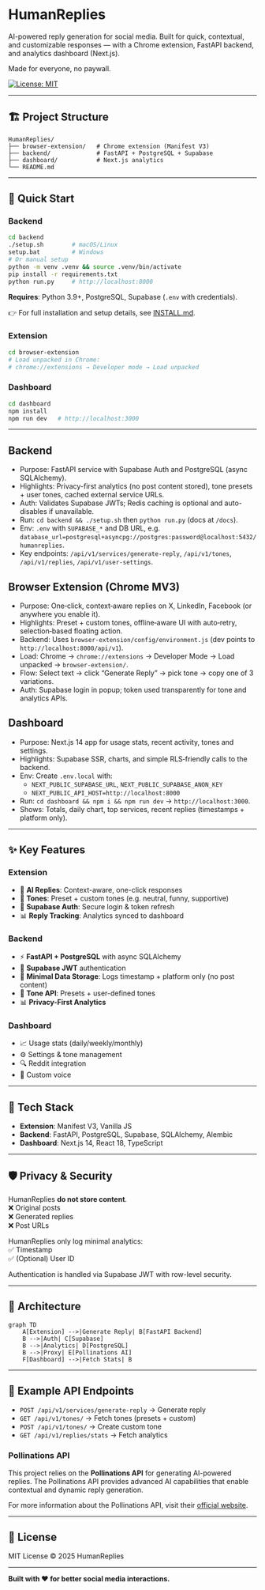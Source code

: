 # HumanReplies

AI-powered reply generation for social media. Built for quick, contextual, and customizable responses — with a Chrome extension, FastAPI backend, and analytics dashboard (Next.js).

Made for everyone, no paywall.

[![License: MIT](https://img.shields.io/badge/License-MIT-yellow.svg)](LICENSE)

---

## 🏗️ Project Structure

```
HumanReplies/
├── browser-extension/   # Chrome extension (Manifest V3)
├── backend/             # FastAPI + PostgreSQL + Supabase
├── dashboard/           # Next.js analytics
└── README.md
```

---

## 🚀 Quick Start

### Backend

```bash
cd backend
./setup.sh        # macOS/Linux
setup.bat         # Windows
# Or manual setup
python -m venv .venv && source .venv/bin/activate
pip install -r requirements.txt
python run.py     # http://localhost:8000
```

**Requires**: Python 3.9+, PostgreSQL, Supabase (`.env` with credentials).

👉 For full installation and setup details, see [INSTALL.md](INSTALL.md).

### Extension

```bash
cd browser-extension
# Load unpacked in Chrome:
# chrome://extensions → Developer mode → Load unpacked
```

### Dashboard

```bash
cd dashboard
npm install
npm run dev   # http://localhost:3000
```

---

## Backend

- Purpose: FastAPI service with Supabase Auth and PostgreSQL (async SQLAlchemy).
- Highlights: Privacy-first analytics (no post content stored), tone presets + user tones, cached external service URLs.
- Auth: Validates Supabase JWTs; Redis caching is optional and auto-disables if unavailable.
- Run: `cd backend && ./setup.sh` then `python run.py` (docs at `/docs`).
- Env: `.env` with `SUPABASE_*` and DB URL, e.g. `database_url=postgresql+asyncpg://postgres:password@localhost:5432/humanreplies`.
- Key endpoints: `/api/v1/services/generate-reply`, `/api/v1/tones`, `/api/v1/replies`, `/api/v1/user-settings`.

## Browser Extension (Chrome MV3)

- Purpose: One‑click, context‑aware replies on X, LinkedIn, Facebook (or anywhere you enable it).
- Highlights: Preset + custom tones, offline‑aware UI with auto‑retry, selection‑based floating action.
- Backend: Uses `browser-extension/config/environment.js` (dev points to `http://localhost:8000/api/v1`).
- Load: Chrome → `chrome://extensions` → Developer Mode → Load unpacked → `browser-extension/`.
- Flow: Select text → click “Generate Reply” → pick tone → copy one of 3 variations.
- Auth: Supabase login in popup; token used transparently for tone and analytics APIs.

## Dashboard

- Purpose: Next.js 14 app for usage stats, recent activity, tones and settings.
- Highlights: Supabase SSR, charts, and simple RLS‑friendly calls to the backend.
- Env: Create `.env.local` with:
  - `NEXT_PUBLIC_SUPABASE_URL`, `NEXT_PUBLIC_SUPABASE_ANON_KEY`
  - `NEXT_PUBLIC_API_HOST=http://localhost:8000`
- Run: `cd dashboard && npm i && npm run dev` → `http://localhost:3000`.
- Shows: Totals, daily chart, top services, recent replies (timestamps + platform only).

---

## ✨ Key Features

### Extension

- 🧠 **AI Replies**: Context-aware, one-click responses
- 🎨 **Tones**: Preset + custom tones (e.g. neutral, funny, supportive)
- 🔐 **Supabase Auth**: Secure login & token refresh
- 📊 **Reply Tracking**: Analytics synced to dashboard

### Backend

- ⚡ **FastAPI + PostgreSQL** with async SQLAlchemy
- 🔐 **Supabase JWT** authentication
- 📝 **Minimal Data Storage**: Logs timestamp + platform only (no post content)
- 🎨 **Tone API**: Presets + user-defined tones
- 📊 **Privacy-First Analytics**

### Dashboard

- 📈 Usage stats (daily/weekly/monthly)
- ⚙️ Settings & tone management
- 🔍 Reddit integration
- 🎤 Custom voice

---

## 🔧 Tech Stack

- **Extension**: Manifest V3, Vanilla JS
- **Backend**: FastAPI, PostgreSQL, Supabase, SQLAlchemy, Alembic
- **Dashboard**: Next.js 14, React 18, TypeScript

---

## 🛡️ Privacy & Security

HumanReplies **do not store content**.  
❌ Original posts  
❌ Generated replies  
❌ Post URLs

HumanReplies only log minimal analytics:  
✅ Timestamp  
✅ (Optional) User ID

Authentication is handled via Supabase JWT with row-level security.

---

## 🔄 Architecture

```mermaid
graph TD
    A[Extension] -->|Generate Reply| B[FastAPI Backend]
    B -->|Auth| C[Supabase]
    B -->|Analytics| D[PostgreSQL]
    B -->|Proxy| E[Pollinations AI]
    F[Dashboard] -->|Fetch Stats| B
```

---

## 🧩 Example API Endpoints

- `POST /api/v1/services/generate-reply` → Generate reply
- `GET /api/v1/tones/` → Fetch tones (presets + custom)
- `POST /api/v1/tones/` → Create custom tone
- `GET /api/v1/replies/stats` → Fetch analytics

### Pollinations API

This project relies on the **Pollinations API** for generating AI-powered replies. The Pollinations API provides advanced AI capabilities that enable contextual and dynamic reply generation.

For more information about the Pollinations API, visit their [official website](https://pollinations.ai/).

---

## 📝 License

MIT License © 2025 HumanReplies

---

**Built with ❤️ for better social media interactions.**
